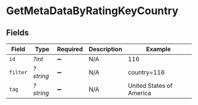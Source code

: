 # GetMetaDataByRatingKeyCountry


## Fields

| Field                    | Type                     | Required                 | Description              | Example                  |
| ------------------------ | ------------------------ | ------------------------ | ------------------------ | ------------------------ |
| `id`                     | *?int*                   | :heavy_minus_sign:       | N/A                      | 116                      |
| `filter`                 | *?string*                | :heavy_minus_sign:       | N/A                      | country=116              |
| `tag`                    | *?string*                | :heavy_minus_sign:       | N/A                      | United States of America |